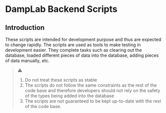 # DampLab Backend Scripts

## Introduction

These scripts are intended for development purpose and thus are expected to
change rapidly. The scripts are used as tools to make testing in development
easier. They complete tasks such as clearing out the database, loaded different
pieces of data into the database, adding pieces of data manually, etc.

> :warning:
> 1. Do not treat these scripts as stable
> 2. The scripts do not follow the same constraints as the rest of the code
>    base and therefore developers should not rely on the safety of the types
>    being added into the database
> 3. The scripts are not guaranteed to be kept up-to-date with the rest of
>    the code base.
